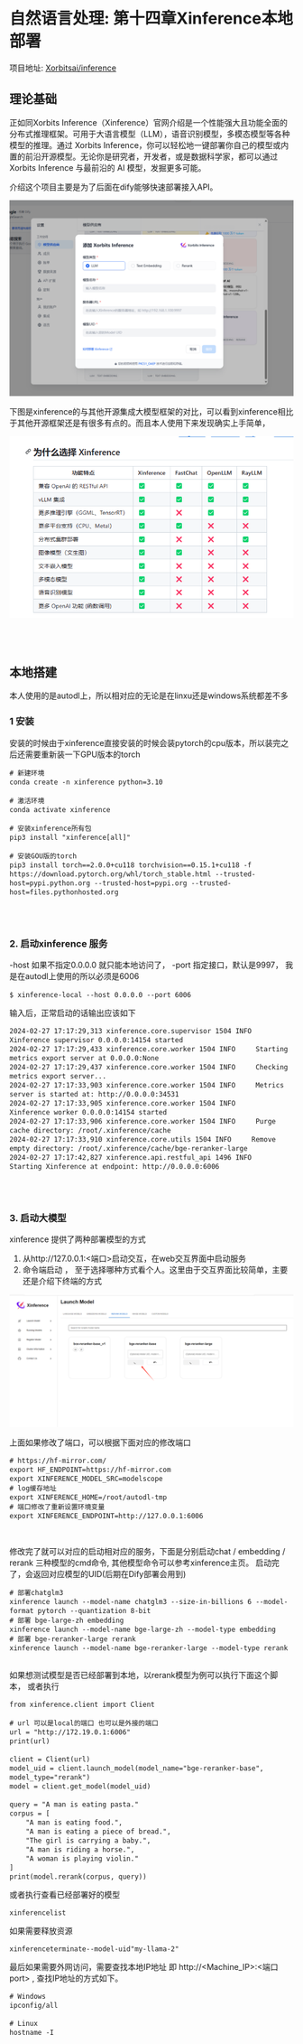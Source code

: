# 自然语言处理: 第十四章Xinference本地部署

项目地址: [Xorbitsai/inference](https://github.com/xorbitsai/inference)

## 理论基础

正如同Xorbits Inference（Xinference）官网介绍是一个性能强大且功能全面的分布式推理框架。可用于大语言模型（LLM），语音识别模型，多模态模型等各种模型的推理。通过 Xorbits Inference，你可以轻松地一键部署你自己的模型或内置的前沿开源模型。无论你是研究者，开发者，或是数据科学家，都可以通过 Xorbits Inference 与最前沿的 AI 模型，发掘更多可能。

介绍这个项目主要是为了后面在dify能够快速部署接入API。

![1711202743975](image/14_Xinference/1711202743975.png)

下图是xinference的与其他开源集成大模型框架的对比，可以看到xinference相比于其他开源框架还是有很多有点的。而且本人使用下来发现确实上手简单，

![1711202751901](image/14_Xinference/1711202751901.png)

<br />

<br />

## 本地搭建

本人使用的是autodl上，所以相对应的无论是在linxu还是windows系统都差不多

### 1 安装

安装的时候由于xinference直接安装的时候会装pytorch的cpu版本，所以装完之后还需要重新装一下GPU版本的torch

```
# 新建环境
conda create -n xinference python=3.10

# 激活环境
conda activate xinference

# 安装xinference所有包
pip3 install "xinference[all]"

# 安装GOU版的torch
pip3 install torch==2.0.0+cu118 torchvision==0.15.1+cu118 -f https://download.pytorch.org/whl/torch_stable.html --trusted-host=pypi.python.org --trusted-host=pypi.org --trusted-host=files.pythonhosted.org
```

<br />

<br />

### 2. 启动xinference 服务

-host 如果不指定0.0.0.0 就只能本地访问了， -port 指定接口，默认是9997， 我是在autodl上使用的所以必须是6006

`$ xinference-local --host 0.0.0.0 --port 6006`

输入后，正常启动的话输出应该如下

```
2024-02-27 17:17:29,313 xinference.core.supervisor 1504 INFO     Xinference supervisor 0.0.0.0:14154 started
2024-02-27 17:17:29,433 xinference.core.worker 1504 INFO     Starting metrics export server at 0.0.0.0:None
2024-02-27 17:17:29,437 xinference.core.worker 1504 INFO     Checking metrics export server...
2024-02-27 17:17:33,903 xinference.core.worker 1504 INFO     Metrics server is started at: http://0.0.0.0:34531
2024-02-27 17:17:33,905 xinference.core.worker 1504 INFO     Xinference worker 0.0.0.0:14154 started
2024-02-27 17:17:33,906 xinference.core.worker 1504 INFO     Purge cache directory: /root/.xinference/cache
2024-02-27 17:17:33,910 xinference.core.utils 1504 INFO     Remove empty directory: /root/.xinference/cache/bge-reranker-large
2024-02-27 17:17:42,827 xinference.api.restful_api 1496 INFO     Starting Xinference at endpoint: http://0.0.0.0:6006
```

<br />

<br />

### 3. 启动大模型

xinference 提供了两种部署模型的方式

1. 从http://127.0.0.1:<端口>启动交互，在web交互界面中启动服务
2. 命令端启动 ， 至于选择哪种方式看个人。这里由于交互界面比较简单，主要还是介绍下终端的方式

![1711202761138](image/14_Xinference/1711202761138.png)

上面如果修改了端口，可以根据下面对应的修改端口

```
# https://hf-mirror.com/ 
export HF_ENDPOINT=https://hf-mirror.com
export XINFERENCE_MODEL_SRC=modelscope
# log缓存地址
export XINFERENCE_HOME=/root/autodl-tmp
# 端口修改了重新设置环境变量
export XINFERENCE_ENDPOINT=http://127.0.0.1:6006
```

<br />

修改完了就可以对应的启动相对应的服务，下面是分别启动chat / embedding / rerank 三种模型的cmd命令, 其他模型命令可以参考xinference主页。 启动完了，会返回对应模型的UID(后期在Dify部署会用到)

```
# 部署chatglm3
xinference launch --model-name chatglm3 --size-in-billions 6 --model-format pytorch --quantization 8-bit
# 部署 bge-large-zh embedding
xinference launch --model-name bge-large-zh --model-type embedding
# 部署 bge-reranker-large rerank
xinference launch --model-name bge-reranker-large --model-type rerank
  
```

如果想测试模型是否已经部署到本地，以rerank模型为例可以执行下面这个脚本， 或者执行

```
from xinference.client import Client

# url 可以是local的端口 也可以是外接的端口
url = "http://172.19.0.1:6006"
print(url)

client = Client(url)
model_uid = client.launch_model(model_name="bge-reranker-base", model_type="rerank")
model = client.get_model(model_uid)

query = "A man is eating pasta."
corpus = [
    "A man is eating food.",
    "A man is eating a piece of bread.",
    "The girl is carrying a baby.",
    "A man is riding a horse.",
    "A woman is playing violin."
]
print(model.rerank(corpus, query))

```

或者执行查看已经部署好的模型

```
xinferencelist
```

如果需要释放资源

```
xinferenceterminate--model-uid"my-llama-2"
```

最后如果需要外网访问，需要查找本地IP地址 即 http://<Machine_IP>:<端口port> , 查找IP地址的方式如下。

```
# Windows
ipconfig/all

# Linux
hostname -I
```
